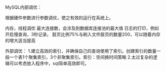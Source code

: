 MySQL内部调优：

根据硬件参数进行参数调优，使之有效的运行在系统上。

内存，线程调优
最大连接数，会涉及到数据库连接池的最大值
日志的打印，例如开启慢查询，3秒记录。
脏页比例75%与刷入文件脏页的数量200，可以随着内存的增大适当提高


外部调优：
1.建立高效的索引，并确保自己的查询使用了索引。创建索引的数量一般一个表1个聚集索引，3个非聚集索引。索引：空间换时间策略
2.太过复杂的逻辑可以考虑放入程序中，sql简单高效即可。


